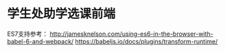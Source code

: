 # 学生处助学选课前端

ES7支持参考：
http://jamesknelson.com/using-es6-in-the-browser-with-babel-6-and-webpack/
https://babeljs.io/docs/plugins/transform-runtime/